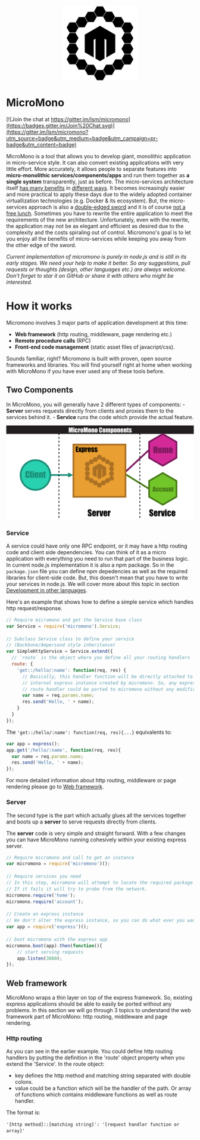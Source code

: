 <p align="center">
  <img src="doc/micromono-logo.png" width="200px"/>
</p>

# MicroMono
[![Join the chat at https://gitter.im/lsm/micromono](https://badges.gitter.im/Join%20Chat.svg)](https://gitter.im/lsm/micromono?utm_source=badge&utm_medium=badge&utm_campaign=pr-badge&utm_content=badge)

MicroMono is a tool that allows you to develop giant, monolithic application in micro-service style.  It can also convert existing applications with very little effort. More accurately, it allows people to separate features into **micro-monolithic services/components/apps** and run them together as **a single system** transparently, just as before.  The micro-services architecture itself [has many benefits](http://eugenedvorkin.com/seven-micro-services-architecture-advantages/) in [different ways](http://damianm.com/articles/human-benefits-of-a-microservice-architecture/).  It becomes increasingly easier and more practical to apply these days due to the widely adopted container virtuallization technologies (e.g. Docker & its ecosystem). But, the micro-services approach is also a [double-edged sword](http://martinfowler.com/articles/microservice-trade-offs.html) and it is of course [not a free lunch](http://highscalability.com/blog/2014/4/8/microservices-not-a-free-lunch.html).  Sometimes you have to rewrite the entire application to meet the requirements of the new architecture.  Unfortunately, even with the rewrite, the application may not be as elegant and efficient as desired due to the complexity and the costs spiraling out of control.  Micromono's goal is to let you enjoy all the benefits of micro-services while keeping you away from the other edge of the sword.

*Current implementation of micromono is purely in node.js and is still in its early stages.  We need your help to make it better.  So any suggestions, pull requests or thoughts (design, other languages etc.) are always welcome.  Don't forget to star it on GitHub or share it with others who might be interested.*

# How it works

Micromono involves 3 major parts of application development at this time:

- **Web framework** (http routing, middleware, page rendering etc.)
- **Remote procedure calls** (RPC)
- **Front-end code management** (static asset files of javacript/css).

Sounds familiar, right? Micromono is built with proven, open source frameworks and libraries.  You will find yourself right at home when working with MicroMono if you have ever used any of these tools before.

## Two Components

In MicroMono, you will generally have 2 different types of components:
    - **Server** serves requests directly from clients and proxies them to the services behind it.
    - **Service** runs the code which provide the actual feature.

![](doc/images/1-components.png)


### Service

A service could have only one RPC endpoint, or it may have a http routing code and client side dependencies. You can think of it as a micro application with everything you need to run that part of the business logic. In current node.js implementation it is also a npm package. So in the `package.json` file you can define npm depedencies as well as the required libraries for client-side code. But, this doesn't mean that you have to write your services in node.js. We will cover more about this topic in section [Development in other languages]().

Here's an example that shows how to define a simple service which handles http request/response.

```javascript
// Require micromono and get the Service base class
var Service = require('micromono').Service;

// Subclass Service class to define your service
// (Backbone/Ampersand style inheritance)
var SimpleHttpService = Service.extend({
  // `route` is the object where you define all your routing handlers
  route: {
    'get::/hello/:name': function(req, res) {
      // Basically, this handler function will be directly attached to
      // internal express instance created by micromono. So, any express
      // route handler could be ported to micromono without any modification.
      var name = req.params.name;
      res.send('Hello, ' + name);
    }
  }
});
```

The `'get::/hello/:name': function(req, res){...}` equivalents to:

```javascript
var app = express();
app.get('/hello/:name', function(req, res){
  var name = req.params.name;
  res.send('Hello, ' + name);
});
```

For more detailed information about http routing, middleware or page rendering please go to [Web framework](#web-framework).


### Server

The second type is the part which actually glues all the services together and boots up a **server** to serve requests directly from clients.

The **server** code is very simple and straight forward. With a few changes you can have MicroMono running cohesively within your existing express server.

```javascript
// Require micromono and call to get an instance
var micromono = require('micromono')();

// Require services you need
// In this step, micromono will attempt to locate the required package on your local machine.
// If it fails it will try to probe from the network.
micromono.require('home');
micromono.require('account');

// Create an express instance
// We don't alter the express instance, so you can do what ever you want // to the express instance and they will work as expected.
var app = require('express')();

// boot micromono with the express app
micromono.boot(app).then(function(){
    // start serving requests
    app.listen(3000);
});
```

## Web framework

MicroMono wraps a thin layer on top of the express framework.  So, existing express applications should be able to easily be ported without any problems.  In this section we will go through 3 topics to understand the web framework part of MicroMono: http routing, middleware and page rendering.

### Http routing

As you can see in the earlier example. You could define http routing handlers by putting the definition in the 'route' object property when you extend the 'Service'. In the route object:
- key defines the http method and matching string separated with double colons.
- value could be a function which will be the handler of the path. Or array of functions which contains middleware functions as well as route handler.

The format is:

  `'[http method]::[matching string]': '[request handler function or array]'`
